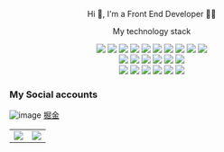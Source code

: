 
<!-- 标题 + 个人描述, emoji 取自: http://emojihomepage.com -->
<div align="center">
  <!-- <h1 height="200px" align="center">
    Hi 👋, I'm atseaside
  </h1> -->
   <p align="center">Hi 👋, I'm a Front End Developer 👨‍💻</p>
</div>

<!-- 
  技术栈标签, 小标签来自: https://shields.io/
  1. shields 链接格式: https://img.shields.io/badge/-{标签文本}-{标签背景色}?style={标签类型}&logo={标签前面 Logo}&logoColor={Logo 颜色}
  2. shields 可选 Logo 列表参考: https://github.com/simple-icons/simple-icons/blob/develop/slugs.md
-->
<div>
  <p align="center">My technology stack</p>
  <div align="center">
    <img src="https://img.shields.io/badge/-HTML5-E34F26?style=flat&logo=html5&logoColor=fff">
    <img src="https://img.shields.io/badge/-CSS3-1572B6?style=flat&logo=css3">
    <img src="https://img.shields.io/badge/-JavaScript-F7DF1E?style=flat&logo=javascript&logoColor=000">
    <img src="https://img.shields.io/badge/-TypeScript-2b6dbf?style=flat&logo=typescript&logoColor=fff">
    <img src="https://img.shields.io/badge/-React-00b4ce?style=flat&logo=react&logoColor=fff">
    <img src="https://img.shields.io/badge/-Redux-764ABC?style=flat&logo=redux">
    <img src="https://img.shields.io/badge/-MobX-FF9955?style=flat&logo=MobX&logoColor=fff">
    <img src="https://img.shields.io/badge/-AntDesign-0170FE?style=flat&logo=antdesign">
    <img src="https://img.shields.io/badge/-Node.js-339933?style=flat&logo=Node.js&logoColor=fff">
    <img src="https://img.shields.io/badge/-Express.js-ffffff?style=flat&logo=express&logoColor=000">
  </div>
  <div align="center">
    <img src="https://img.shields.io/badge/-WebGL-990000?style=flat&logo=WebGL">
    <img src="https://img.shields.io/badge/-WebGPU-005a9c?style=flat">
    <img src="https://img.shields.io/badge/-Three.js-000?style=flat&logo=Three.js">
    <img src="https://img.shields.io/badge/-WebRTC-D95040?style=flat&logo=webrtc">
    <img src="https://img.shields.io/badge/-WebAssembly-fff?style=flat&logo=webassembly">
    <img src="https://img.shields.io/badge/-PWA-5A0FC8?style=flat&logo=pwa">
  </div>
  <div align="center">
    <img src="https://img.shields.io/badge/-npm-CB3837?style=flat&logo=npm&logoColor=fff">
    <img src="https://img.shields.io/badge/-Git-ee462c?style=flat&logo=git&logoColor=fff">
    <img src="https://img.shields.io/badge/-Github-black?style=flat&logo=github">
    <img src="https://img.shields.io/badge/-Webpack-2C3A42?style=flat&logo=webpack">
    <img src="https://img.shields.io/badge/-ESLint-4B32C3?style=flat&logo=eslint">
    <img src="https://img.shields.io/badge/-Less-1D365D?style=flat&logo=less&logoColor=fff">
  </div>
</div>


### My Social accounts
![image](https://github.com/atseaside/atseaside/assets/48472975/d23c0873-3f41-49c3-97c4-d65ce1e6913b) [掘金](https://juejin.cn/user/3491704662407864)

<table>
  <tr>
    <td>
      <img src="https://github-readme-stats.vercel.app/api?username=atseaside&show_icons=true&bg_color=30,00b5cc,1e8bc3&title_color=fff&text_color=fff" />
    </td>
    <td>
      <img src="https://github-readme-stats.vercel.app/api/top-langs/?username=atseaside&hide_progress=true" />
    </td>
  </tr>
</table>

<!--
**atseaside/atseaside** is a ✨ _special_ ✨ repository because its `README.md` (this file) appears on your GitHub profile.

Here are some ideas to get you started:

- 🔭 I’m currently working on ...
- 🌱 I’m currently learning ...
- 👯 I’m looking to collaborate on ...
- 🤔 I’m looking for help with ...
- 💬 Ask me about ...
- 📫 How to reach me: ...
- 😄 Pronouns: ...
- ⚡ Fun fact: ...
-->
